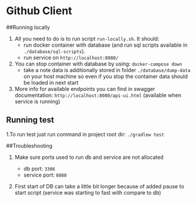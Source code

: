 # Github Client
##Running locally
1. All you need to do is to run script `run-locally.sh`. It should:
    * run docker container with database (and run sql scripts available in `./database/sql-scripts`).
    * run service on `http://localhost:8080/`
2. You can stop container with database by using: `docker-compose down`
    * take a note data is additionally stored in folder `./database/dump-data` on your host machine
      so even if you stop the container data should be loaded in next start
3. More info for available endpoints you can find in swagger documentation: `http://localhost:8080/api-ui.html` (available when service is running)

## Running test
1.To run test just run command in project root dir: `./gradlew test`

##Troubleshooting
1. Make sure ports used to run db and service are not allocated
    * db port: `3306`
    * service port: `8080`
    
2. First start of DB can take a little bit longer because of added pause to start script (service was starting to fast with compare to db)